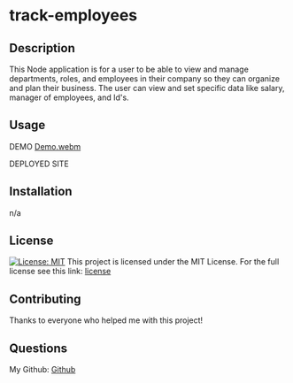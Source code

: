 # track-employees

## Description
This Node application is for a user to be able to view and manage departments, roles, and employees in their company so they can organize and plan their business. The user can view and set specific data like salary, manager of employees, and Id's.

## Usage
DEMO
[Demo.webm](https://user-images.githubusercontent.com/110785267/192914631-63fa7291-9ddd-453b-8bcd-a6a0b7172c6b.webm)

DEPLOYED SITE


## Installation
n/a

## License
[![License: MIT](https://img.shields.io/badge/License-MIT-red.svg)](https://opensource.org/licenses/MIT)
This project is licensed under the MIT License. For the full license see this link: [license](https://opensource.org/licenses/MIT)

## Contributing
Thanks to everyone who helped me with this project!

## Questions
My Github: [Github](https://github.com/Aveheart)

